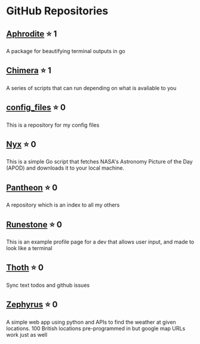 # GitHub Repositories

## [Aphrodite](https://github.com/jonathon-chew/Aphrodite) :star: 1
A package for beautifying terminal outputs in go

## [Chimera](https://github.com/jonathon-chew/Chimera) :star: 1
A series of scripts that can run depending on what is avaliable to you

## [config_files](https://github.com/jonathon-chew/config_files) :star: 0
This is a repository for my config files

## [Nyx](https://github.com/jonathon-chew/Nyx) :star: 0
This is a simple Go script that fetches NASA's Astronomy Picture of the Day (APOD) and downloads it to your local machine.

## [Pantheon](https://github.com/jonathon-chew/Pantheon) :star: 0
A repository which is an index to all my others

## [Runestone](https://github.com/jonathon-chew/Runestone) :star: 0
This is an example profile page for a dev that allows user input, and made to look like a terminal

## [Thoth](https://github.com/jonathon-chew/Thoth) :star: 0
Sync text todos and github issues

## [Zephyrus](https://github.com/jonathon-chew/Zephyrus) :star: 0
A simple web app using python and APIs to find the weather at given locations. 100 British locations pre-programmed in but google map URLs work just as well

